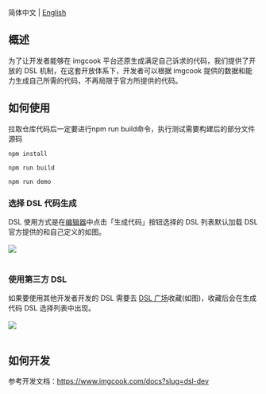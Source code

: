 简体中文 | [English](https://github.com/imgcook-dsl/react-standard/blob/master/README.md)

## 概述

为了让开发者能够在 imgcook 平台还原生成满足自己诉求的代码，我们提供了开放的 DSL 机制，在这套开放体系下，开发者可以根据 imgcook 提供的数据和能力生成自己所需的代码，不再局限于官方所提供的代码。
<br/>

## 如何使用
拉取仓库代码后一定要进行npm run build命令，执行测试需要构建后的部分文件源码

```
npm install

npm run build 

npm run demo
```
### 选择 DSL 代码生成

DSL 使用方式是在[编辑器](https://www.imgcook.com/editor#/)中点击「生成代码」按钮选择的 DSL 列表默认加载 DSL 官方提供的和自己定义的如图。
<br/><br/>
<img src="https://gw.alicdn.com/imgextra/i3/O1CN01jYTHv81qNig5iq1cP_!!6000000005484-2-tps-2816-1592.png">
<br/><br/>

### 使用第三方 DSL

如果要使用其他开发者开发的 DSL 需要去 [DSL 广场](https://www.imgcook.com/dsl)收藏(如图)，收藏后会在生成代码 DSL 选择列表中出现。
<br/><br/>
<img src="https://gw.alicdn.com/imgextra/i1/O1CN01QyHOTB1MK75O8LXOE_!!6000000001415-2-tps-2816-1596.png">
<br/><br/>

## 如何开发

参考开发文档：https://www.imgcook.com/docs?slug=dsl-dev
